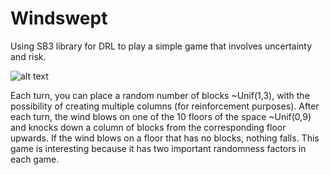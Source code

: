 # Windswept

Using SB3 library for DRL to play a simple game that involves uncertainty and risk.

![alt text](http://url/to/img.png)

Each turn, you can place a random number of blocks ~Unif(1,3), with the possibility of creating multiple columns (for reinforcement purposes). After each turn, the wind blows on one of the 10 floors of the space ~Unif(0,9) and knocks down a column of blocks from the corresponding floor upwards. If the wind blows on a floor that has no blocks, nothing falls. This game is interesting because it has two important randomness factors in each game. 
